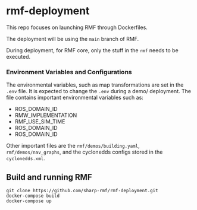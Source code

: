 # rmf-deployment

This repo focuses on launching RMF through Dockerfiles.

The deployment will be using the <code>main</code> branch of RMF.

During deployment, for RMF core, only the stuff in the <code>rmf</code> needs to be executed.

### Environment Variables and Configurations

The environmental variables, such as map transformations are set in the <code>.env</code> file. It is expected to change the <code>.env</code> during a demo/ deployment. The file contains important environmental variables such as:
* ROS_DOMAIN_ID
* RMW_IMPLEMENTATION
* RMF_USE_SIM_TIME
* ROS_DOMAIN_ID
* ROS_DOMAIN_ID

Other important files are the <code>rmf/demos/building.yaml</code>, <code>rmf/demos/nav_graphs</code>, and the cyclonedds configs stored in the <code>cyclonedds.xml</code>.
## Build and running RMF
```
git clone https://github.com/sharp-rmf/rmf-deployment.git
docker-compose build
docker-compose up
```